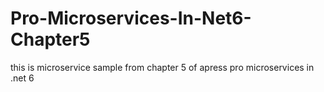 # Pro-Microservices-In-Net6-Chapter5


this is microservice sample from chapter 5 of apress pro microservices in .net 6 
